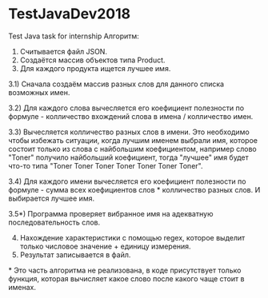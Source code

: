 # TestJavaDev2018
Test Java task for internship
Алгоритм:
1) Считывается файл JSON.
2) Создаётся массив объектов типа Product.
3) Для каждого продукта ищется лучшее имя.

3.1) Сначала создаём массив разных слов для данного списка возможных имен.

3.2) Для каждого слова вычесляется его коефициент полезности по формуле - колличество вхождений слова в имена / колличество имен.

3.3) Вычесляется колличество разных слов в имени. Это необходимо чтобы избежать ситуации, когда лучшим именем выбрали имя, которое состоит только из слова с найбольшим коефициентом, например слово "Toner" получило найбольший коефициент, тогда "лучшее" имя будет что-то типа "Toner Toner Toner Toner Toner Toner Toner".

3.4) Для каждого имени вычесляется его коефициент полезности по формуле - сумма всех коефициентов слов * колличество разных слов. И выбирается лучшее имя.

3.5*) Программа проверяет вибранное имя на адекватную последовательность слов.

4) Нахождение характеристики с помощью regex, которое выделит только числовое значение + единицу измерения.
5) Результат записывается в файл.

\* Это часть алгоритма не реализована, в коде присутствует только функция, которая вычисляет какое слово после какого чаще стоит в именах.
